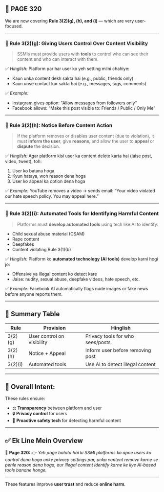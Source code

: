 ## 📄 **PAGE 320**

We are now covering **Rule 3(2)(g), (h), and (i)** — which are very user-focused.

---

### 📘 Rule 3(2)(g): **Giving Users Control Over Content Visibility**

> SSMIs must provide users with **tools** to control who can see their content and who can interact with them.

✅ *Hinglish:*
Platform par har user ko yeh setting milni chahiye:

* Kaun unka content dekh sakta hai (e.g., public, friends only)
* Kaun unse contact kar sakta hai (e.g., messages, tags, comments)

✅ *Example:*

* Instagram gives option: "Allow messages from followers only"
* Facebook allows: “Make this post visible to: Friends / Public / Only Me”

---

### 📘 Rule 3(2)(h): **Notice Before Content Action**

> If the platform removes or disables user content (due to violation), it must **inform the user**, give **reasons**, and allow the user to **appeal** or **dispute** the decision.

✅ *Hinglish:*
Agar platform kisi user ka content delete karta hai (jaise post, video, tweet), toh:

1. User ko batana hoga
2. Kyun hataya, woh reason dena hoga
3. User ko appeal ka option dena hoga

✅ *Example:*
YouTube removes a video → sends email: “Your video violated our hate speech policy. You may appeal here.”

---

### 📘 Rule 3(2)(i): **Automated Tools for Identifying Harmful Content**

> Platforms must **develop automated tools** using tech like AI to identify:

* Child sexual abuse material (CSAM)
* Rape content
* Deepfakes
* Content violating Rule 3(1)(b)

✅ *Hinglish:*
Platform ko **automated technology (AI tools)** develop karni hogi jo:

* Offensive ya illegal content ko detect kare
* Jaise: nudity, sexual abuse, deepfake videos, hate speech, etc.

✅ *Example:*
Facebook AI automatically flags nude images or fake news before anyone reports them.

---

## 🧩 Summary Table

| Rule    | Provision                  | Hinglish                         |
| ------- | -------------------------- | -------------------------------- |
| 3(2)(g) | User control on visibility | Privacy tools for who sees/posts |
| 3(2)(h) | Notice + Appeal            | Inform user before removing post |
| 3(2)(i) | Automated tools            | Use AI to detect illegal content |

---

## 🚦 Overall Intent:

These rules ensure:

* ⚖️ **Transparency** between platform and user
* 🔒 **Privacy control** for users
* 🤖 **Proactive safety tech** for detecting harmful content

---

## ✅ **Ek Line Mein Overview**

📌 **Page 320:**
👉 *Yeh page batata hai ki SSMI platforms ko apne users ko control dena hoga unke privacy settings par, unka content remove karne se pehle reason dena hoga, aur illegal content identify karne ke liye AI-based tools banane honge.*

---

These features improve **user trust** and reduce **online harm**.
